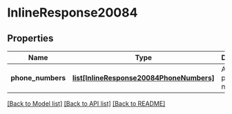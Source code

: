 # InlineResponse20084

## Properties
Name | Type | Description | Notes
------------ | ------------- | ------------- | -------------
**phone_numbers** | [**list[InlineResponse20084PhoneNumbers]**](InlineResponse20084PhoneNumbers.md) | Assigned phone number | [optional] 

[[Back to Model list]](../README.md#documentation-for-models) [[Back to API list]](../README.md#documentation-for-api-endpoints) [[Back to README]](../README.md)

